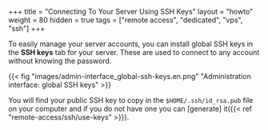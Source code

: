 +++
title = "Connecting To Your Server Using SSH Keys"
layout = "howto"
weight = 80
hidden = true
tags = ["remote access", "dedicated", "vps", "ssh"]
+++

To easily manage your server accounts, you can install global SSH keys in the **SSH keys** tab for your server. These are used to connect to any account without knowing the password.

{{\< fig "images/admin-interface_global-ssh-keys.en.png" "Administration interface: global SSH keys" >}}

You will find your public SSH key to copy in the `$HOME/.ssh/id_rsa.pub` file on your computer and if you do not have one you can [generate] it({{< ref "remote-access/ssh/use-keys" >}}).
